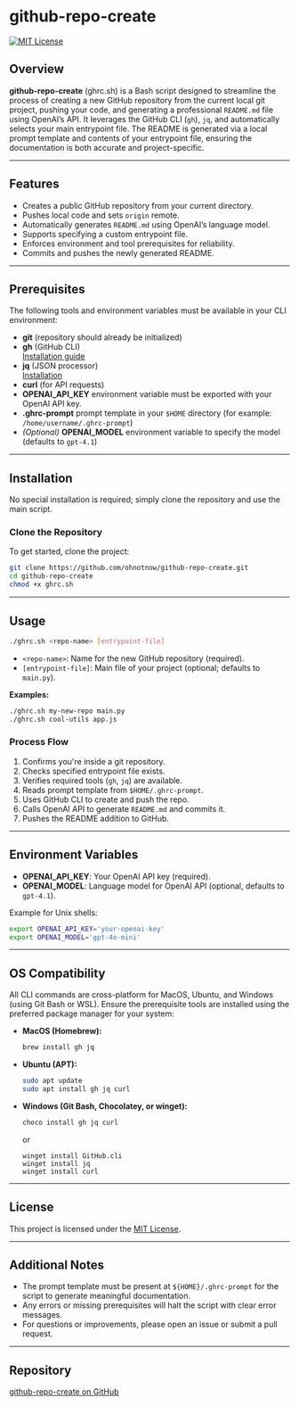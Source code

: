 # github-repo-create

[![MIT License](https://img.shields.io/badge/License-MIT-green.svg)](LICENSE)

## Overview

**github-repo-create** (ghrc.sh) is a Bash script designed to streamline the process of creating a new GitHub repository from the current local git project, pushing your code, and generating a professional `README.md` file using OpenAI’s API. It leverages the GitHub CLI (`gh`), `jq`, and automatically selects your main entrypoint file. The README is generated via a local prompt template and contents of your entrypoint file, ensuring the documentation is both accurate and project-specific.

---

## Features

- Creates a public GitHub repository from your current directory.
- Pushes local code and sets `origin` remote.
- Automatically generates `README.md` using OpenAI’s language model.
- Supports specifying a custom entrypoint file.
- Enforces environment and tool prerequisites for reliability.
- Commits and pushes the newly generated README.

---

## Prerequisites

The following tools and environment variables must be available in your CLI environment:

- **git** (repository should already be initialized)
- **gh** (GitHub CLI)  
  [Installation guide](https://cli.github.com/manual/installation)
- **jq** (JSON processor)  
  [Installation](https://stedolan.github.io/jq/download/)
- **curl** (for API requests)
- **OPENAI_API_KEY** environment variable must be exported with your OpenAI API key.
- **.ghrc-prompt** prompt template in your `$HOME` directory (for example: `/home/username/.ghrc-prompt`)
- *(Optional)* **OPENAI_MODEL** environment variable to specify the model (defaults to `gpt-4.1`)

---

## Installation

No special installation is required; simply clone the repository and use the main script.

### Clone the Repository

To get started, clone the project:

```bash
git clone https://github.com/ohnotnow/github-repo-create.git
cd github-repo-create
chmod +x ghrc.sh
```

---

## Usage

```bash
./ghrc.sh <repo-name> [entrypoint-file]
```

- `<repo-name>`: Name for the new GitHub repository (required).
- `[entrypoint-file]`: Main file of your project (optional; defaults to `main.py`).

**Examples:**
```bash
./ghrc.sh my-new-repo main.py
./ghrc.sh cool-utils app.js
```

### Process Flow

1. Confirms you're inside a git repository.
2. Checks specified entrypoint file exists.
3. Verifies required tools (`gh`, `jq`) are available.
4. Reads prompt template from `$HOME/.ghrc-prompt`.
5. Uses GitHub CLI to create and push the repo.
6. Calls OpenAI API to generate `README.md` and commits it.
7. Pushes the README addition to GitHub.

---

## Environment Variables

- **OPENAI_API_KEY**: Your OpenAI API key (required).
- **OPENAI_MODEL**: Language model for OpenAI API (optional, defaults to `gpt-4.1`).

Example for Unix shells:

```bash
export OPENAI_API_KEY='your-openai-key'
export OPENAI_MODEL='gpt-4o-mini'
```

---

## OS Compatibility

All CLI commands are cross-platform for MacOS, Ubuntu, and Windows (using Git Bash or WSL). Ensure the prerequisite tools are installed using the preferred package manager for your system:

- **MacOS (Homebrew):**
    ```bash
    brew install gh jq
    ```
- **Ubuntu (APT):**
    ```bash
    sudo apt update
    sudo apt install gh jq curl
    ```
- **Windows (Git Bash, Chocolatey, or winget):**
    ```bash
    choco install gh jq curl
    ```
    or
    ```
    winget install GitHub.cli
    winget install jq
    winget install curl
    ```

---

## License

This project is licensed under the [MIT License](LICENSE).

---

## Additional Notes

- The prompt template must be present at `${HOME}/.ghrc-prompt` for the script to generate meaningful documentation.
- Any errors or missing prerequisites will halt the script with clear error messages.
- For questions or improvements, please open an issue or submit a pull request.

---

## Repository

[github-repo-create on GitHub](https://github.com/ohnotnow/github-repo-create)
